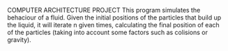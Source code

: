 COMPUTER ARCHITECTURE PROJECT
This program simulates the behaciour of a fluid. Given the initial positions of the particles that build up the liquid, it will iterate n given times, calculating the final position of each of the particles (taking into account some factors such as colisions or gravity).
